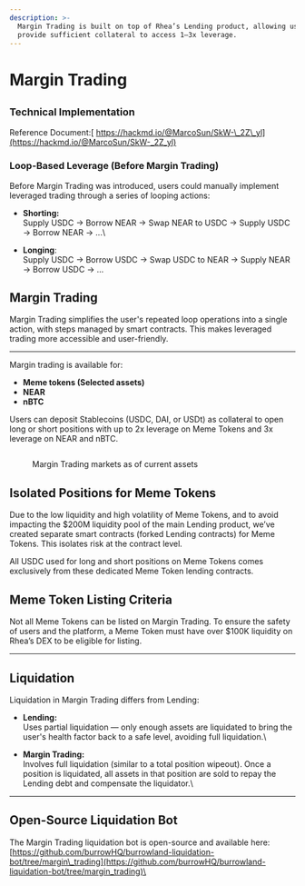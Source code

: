 ```yaml
---
description: >-
  Margin Trading is built on top of Rhea’s Lending product, allowing users to
  provide sufficient collateral to access 1–3x leverage.
---
```


# Margin Trading

## <sub>**Technical Implementation**</sub>

Reference Document:[ https://hackmd.io/@MarcoSun/SkW-\_2Z\_yl](https://hackmd.io/@MarcoSun/SkW-_2Z_yl)

### Loop-Based Leverage (Before Margin Trading)

Before Margin Trading was introduced, users could manually implement leveraged trading through a series of looping actions:



* **Shorting:**\
  Supply USDC → Borrow NEAR → Swap NEAR to USDC → Supply USDC → Borrow NEAR → ...\

* **Longing**:\
  Supply USDC → Borrow USDC → Swap USDC to NEAR → Supply NEAR → Borrow USDC → ...

## Margin Trading

Margin Trading simplifies the user's repeated loop operations into a single action, with steps managed by smart contracts. This makes leveraged trading more accessible and user-friendly.

***

Margin trading is available for:

* **Meme tokens (Selected assets)**
* **NEAR**
* **nBTC**



Users can deposit Stablecoins (USDC, DAI, or USDt) as collateral to open long or short positions with up to 2x leverage on Meme Tokens and 3x leverage on NEAR and nBTC.

<figure><img src="../../../.gitbook/assets/Screenshot 2025-06-06 at 5.45.00 PM.png" alt=""><figcaption><p>Margin Trading markets as of current assets</p></figcaption></figure>

## Isolated Positions for Meme Tokens

Due to the low liquidity and high volatility of Meme Tokens, and to avoid impacting the $200M liquidity pool of the main Lending product, we’ve created separate smart contracts (forked Lending contracts) for Meme Tokens. This isolates risk at the contract level.

All USDC used for long and short positions on Meme Tokens comes exclusively from these dedicated Meme Token lending contracts.

## Meme Token Listing Criteria

Not all Meme Tokens can be listed on Margin Trading. To ensure the safety of users and the platform, a Meme Token must have over $100K liquidity on Rhea’s DEX to be eligible for listing.

***

## Liquidation

Liquidation in Margin Trading differs from Lending:

* **Lending:**\
  Uses partial liquidation — only enough assets are liquidated to bring the user's health factor back to a safe level, avoiding full liquidation.\

* **Margin Trading:**\
  Involves full liquidation (similar to a total position wipeout). Once a position is liquidated, all assets in that position are sold to repay the Lending debt and compensate the liquidator.\


***

## Open-Source Liquidation Bot

The Margin Trading liquidation bot is open-source and available here:\
[https://github.com/burrowHQ/burrowland-liquidation-bot/tree/margin\_trading](https://github.com/burrowHQ/burrowland-liquidation-bot/tree/margin_trading)\

